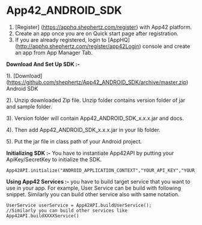 App42_ANDROID_SDK
=================

1. [Register] (https://apphq.shephertz.com/register) with App42 platform.
2. Create an app once you are on Quick start page after registration.
3. If you are already registered, login to [AppHQ] (http://apphq.shephertz.com/register/app42Login) console and create an app from App Manager Tab.

__Download And Set Up SDK :-__

1). [Download] (https://github.com/shephertz/App42_ANDROID_SDK/archive/master.zip) Android SDK

2). Unzip downloaded Zip file. Unzip folder contains version folder of jar and sample folder.

3). Version folder will contain App42_ANDROID_SDK_x.x.x.jar and docs.

4). Then add App42_ANDROID_SDK_x.x.x.jar in your lib folder.
 
5). Put the jar file in class path of your Android project.

__Initializing SDK :-__
You have to instantiate App42API by putting your ApiKey/SecretKey to initialize the SDK.

```
App42API.initialize("ANDROID_APPLICATION_CONTEXT","YOUR_API_KEY","YOUR_SECRET_KEY"); 
```

__Using App42 Services :-__
 you have to build target service that you want to use in your app. For example, User Service can be build with following snippet. Similarly you can build other service also with same notation.
 
```
UserService userService = App42API.buildUserService();
//Similarly you can build other services like App42API.buildXXXXService()
```



